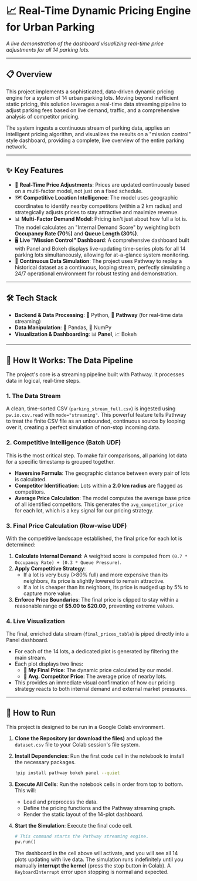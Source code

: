 # 📈 Real-Time Dynamic Pricing Engine for Urban Parking



*A live demonstration of the dashboard visualizing real-time price adjustments for all 14 parking lots.*

---

## 📋 Overview

This project implements a sophisticated, data-driven dynamic pricing engine for a system of 14 urban parking lots. Moving beyond inefficient static pricing, this solution leverages a real-time data streaming pipeline to adjust parking fees based on live demand, traffic, and a comprehensive analysis of competitor pricing.

The system ingests a continuous stream of parking data, applies an intelligent pricing algorithm, and visualizes the results on a "mission control" style dashboard, providing a complete, live overview of the entire parking network.

---

## ✨ Key Features

-   🚗 **Real-Time Price Adjustments**: Prices are updated continuously based on a multi-factor model, not just on a fixed schedule.
-   🗺️ **Competitive Location Intelligence**: The model uses geographic coordinates to identify nearby competitors (within a 2 km radius) and strategically adjusts prices to stay attractive and maximize revenue.
-   📊 **Multi-Factor Demand Model**: Pricing isn't just about how full a lot is. The model calculates an "Internal Demand Score" by weighting both **Occupancy Rate (70%)** and **Queue Length (30%)**.
-   🖥️ **Live "Mission Control" Dashboard**: A comprehensive dashboard built with Panel and Bokeh displays live-updating time-series plots for all 14 parking lots simultaneously, allowing for at-a-glance system monitoring.
-   🔄 **Continuous Data Simulation**: The project uses Pathway to replay a historical dataset as a continuous, looping stream, perfectly simulating a 24/7 operational environment for robust testing and demonstration.

---

## 🛠️ Tech Stack

-   **Backend & Data Processing**: 🐍 Python, 🌊 **Pathway** (for real-time data streaming)
-   **Data Manipulation**: 🐼 Pandas, 🔢 NumPy
-   **Visualization & Dashboarding**: 📊 **Panel**, 📈 Bokeh

---

## 🧠 How It Works: The Data Pipeline

The project's core is a streaming pipeline built with Pathway. It processes data in logical, real-time steps.

### 1. The Data Stream
A clean, time-sorted CSV (`parking_stream_full.csv`) is ingested using `pw.io.csv.read` with `mode="streaming"`. This powerful feature tells Pathway to treat the finite CSV file as an unbounded, continuous source by looping over it, creating a perfect simulation of non-stop incoming data.

### 2. Competitive Intelligence (Batch UDF)
This is the most critical step. To make fair comparisons, all parking lot data for a specific timestamp is grouped together.
-   **Haversine Formula**: The geographic distance between every pair of lots is calculated.
-   **Competitor Identification**: Lots within a **2.0 km radius** are flagged as competitors.
-   **Average Price Calculation**: The model computes the average base price of all identified competitors. This generates the `avg_competitor_price` for each lot, which is a key signal for our pricing strategy.

### 3. Final Price Calculation (Row-wise UDF)
With the competitive landscape established, the final price for each lot is determined:
1.  **Calculate Internal Demand**: A weighted score is computed from `(0.7 * Occupancy Rate) + (0.3 * Queue Pressure)`.
2.  **Apply Competitive Strategy**:
    -   If a lot is very busy (>80% full) and more expensive than its neighbors, its price is slightly lowered to remain attractive.
    -   If a lot is cheaper than its neighbors, its price is nudged up by 5% to capture more value.
3.  **Enforce Price Boundaries**: The final price is clipped to stay within a reasonable range of **$5.00 to $20.00**, preventing extreme values.

### 4. Live Visualization
The final, enriched data stream (`final_prices_table`) is piped directly into a Panel dashboard.
-   For each of the 14 lots, a dedicated plot is generated by filtering the main stream.
-   Each plot displays two lines:
    -   🔵 **My Final Price**: The dynamic price calculated by our model.
    -   🔴 **Avg. Competitor Price**: The average price of nearby lots.
-   This provides an immediate visual confirmation of how our pricing strategy reacts to both internal demand and external market pressures.

---

## 🚀 How to Run

This project is designed to be run in a Google Colab environment.

1.  **Clone the Repository (or download the files)** and upload the `dataset.csv` file to your Colab session's file system.

2.  **Install Dependencies**: Run the first code cell in the notebook to install the necessary packages.
    ```bash
    !pip install pathway bokeh panel --quiet
    ```

3.  **Execute All Cells**: Run the notebook cells in order from top to bottom. This will:
    -   Load and preprocess the data.
    -   Define the pricing functions and the Pathway streaming graph.
    -   Render the static layout of the 14-plot dashboard.

4.  **Start the Simulation**: Execute the final code cell.
    ```python
    # This command starts the Pathway streaming engine.
    pw.run()
    ```
    The dashboard in the cell above will activate, and you will see all 14 plots updating with live data. The simulation runs indefinitely until you manually **interrupt the kernel** (press the stop button in Colab). A `KeyboardInterrupt` error upon stopping is normal and expected.